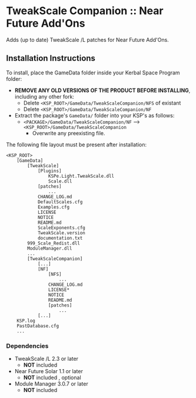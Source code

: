 # TweakScale Companion :: Near Future Add'Ons

Adds (up to date) TweakScale /L patches for Near Future Add'Ons.


## Installation Instructions

To install, place the GameData folder inside your Kerbal Space Program folder:

* **REMOVE ANY OLD VERSIONS OF THE PRODUCT BEFORE INSTALLING**, including any other fork:
	+ Delete `<KSP_ROOT>/GameData/TweakScaleCompanion/NFS` of existant
	+ Delete `<KSP_ROOT>/GameData/TweakScaleCompanion/NF`
* Extract the package's `GameData/` folder into your KSP's as follows:
	+ `<PACKAGE>/GameData/TweakScaleCompanion/NF` --> `<KSP_ROOT>/GameData/TweakScaleCompanion`
		- Overwrite any preexisting file.

The following file layout must be present after installation:

```
<KSP_ROOT>
	[GameData]
		[TweakScale]
			[Plugins]
				KSPe.Light.TweakScale.dll
				Scale.dll
			[patches]
				...
			CHANGE_LOG.md
			DefaultScales.cfg
			Examples.cfg
			LICENSE
			NOTICE
			README.md
			ScaleExponents.cfg
			TweakScale.version
			documentation.txt
		999_Scale_Redist.dll
		ModuleManager.dll
		...
		[TweakScaleCompanion]
			[...]
			[NF]
				[NFS]
					...
				CHANGE_LOG.md
				LICENSE*
				NOTICE
				README.md
				[patches]
					...				
			[...]
	KSP.log
	PastDatabase.cfg
	...
```


### Dependencies

* TweakScale /L 2.3 or later
	+ **NOT** included
* Near Future Solar 1.1 or later
	+ **NOT** included , optional
* Module Manager 3.0.7 or later
	+ **NOT** included

